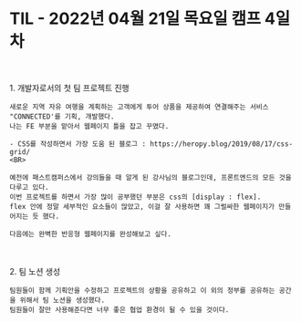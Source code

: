 # TIL - 2022년 04월 21일 목요일 캠프 4일차
<br>
<br>
1. 개발자로서의 첫 팀 프로젝트 진행  

    새로운 지역 자유 여행을 계획하는 고객에게 투어 상품을 제공하여 연결해주는 서비스 "CONNECTED'를 기획, 개발했다.
    나는 FE 부분을 맡아서 웹페이지 틀을 잡고 꾸몄다.

    - CSS를 작성하면서 가장 도움 된 블로그 : https://heropy.blog/2019/08/17/css-grid/  
    <BR>

    예전에 패스트캠퍼스에서 강의들을 때 알게 된 강사님의 블로그인데, 프론트엔드의 모든 것을 다루고 있다.  
    이번 프로젝트를 하면서 가장 많이 공부했던 부분은 css의 [display : flex].  
    flex 안에 정말 세부적인 요소들이 많았고, 이걸 잘 사용하면 꽤 그럴싸한 웹페이지가 만들어지는 듯 했다. 

    다음에는 완벽한 반응형 웹페이지를 완성해보고 싶다. 
<br>
<br>
2. 팀 노션 생성
    
    팀원들이 함께 기획안을 수정하고 프로젝트의 상황을 공유하고 이 외의 정부를 공유하는 공간을 위해서 팀 노션을 생성했다.  
    팀원들이 잘만 사용해준다면 너무 좋은 협업 환경이 될 수 있을 것이다. 
